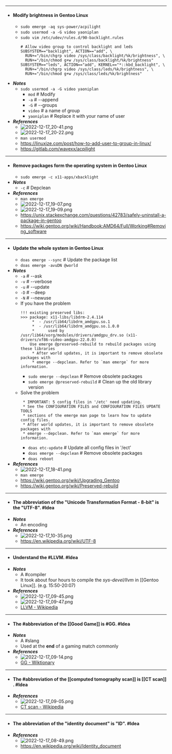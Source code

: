 - ---
- #### Modify brightness in Gentoo Linux
	- `sudo emerge -aq sys-power/acpilight`
	- `sudo usermod -a -G video yaoniplan`
	- `sudo vim /etc/udev/rules.d/90-backlight.rules`
	  ```
	  # Allow video group to control backlight and leds
	  SUBSYSTEM=="backlight", ACTION=="add", \
	    RUN+="/bin/chgrp video /sys/class/backlight/%k/brightness", \
	    RUN+="/bin/chmod g+w /sys/class/backlight/%k/brightness"
	  SUBSYSTEM=="leds", ACTION=="add", KERNEL=="*::kbd_backlight", \
	    RUN+="/bin/chgrp video /sys/class/leds/%k/brightness", \
	    RUN+="/bin/chmod g+w /sys/class/leds/%k/brightness"
	  ```
- ***Notes***
	- `sudo usermod -a -G video yaoniplan`
		- `mod` # Modify
		- `-a` # --append
		- `-G` # --groups
		- `video` # a name of group
		- `yaoniplan` # Replace it with your name of user
- ***References***
	- ![2022-12-17_20-41.png](./assets/2022-12-17_20-41_1671280886497_0.png)
	- ![2022-12-17_20-22.png](./assets/2022-12-17_20-22_1671279775584_0.png)
	- `man usermod`
	- https://linuxize.com/post/how-to-add-user-to-group-in-linux/
	- https://gitlab.com/wavexx/acpilight
- ---
- #### Remove packages form the operating system in Gentoo Linux
    - `sudo emerge -c x11-apps/xbacklight`
- ***Notes***
    - `-c` # Depclean
- ***References***
    - `man emerge`
    - ![2022-12-17_19-07.png](./assets/2022-12-17_19-07_1671275269285_0.png)
    - ![2022-12-17_19-09.png](./assets/2022-12-17_19-09_1671275401713_0.png)
    - https://unix.stackexchange.com/questions/42783/safely-uninstall-a-package-in-gentoo
    - https://wiki.gentoo.org/wiki/Handbook:AMD64/Full/Working#Removing_software
- ---
- #### Update the whole system in Gentoo Linux
    - `doas emerge --sync` # Update the package list
	- `doas emerge -avuDN @world`
- ***Notes***
    - `-a` # --ask
    - `-v` # --verbose
    - `-u` # --update
    - `-D` # --deep
    - `-N` # --newuse
    - If you have the problem
      ```
      !!! existing preserved libs:
      >>> package: x11-libs/libdrm-2.4.114
           *  - /usr/lib64/libdrm_amdgpu.so.1
           *  - /usr/lib64/libdrm_amdgpu.so.1.0.0
           *      used by /usr/lib64/xorg/modules/drivers/amdgpu_drv.so (x11-drivers/xf86-video-amdgpu-22.0.0)
          Use emerge @preserved-rebuild to rebuild packages using these libraries
           * After world updates, it is important to remove obsolete packages with
           * emerge --depclean. Refer to `man emerge` for more information.
      ```
        - `sudo emerge --depclean` # Remove obsolete packages
        - `sudo emerge @preserved-rebuild` # Clean up the old library version
    - Solve the problem
      ```
       * IMPORTANT: 5 config files in '/etc' need updating.
       * See the CONFIGURATION FILES and CONFIGURATION FILES UPDATE TOOLS
       * sections of the emerge man page to learn how to update config files.
       * After world updates, it is important to remove obsolete packages with
       * emerge --depclean. Refer to `man emerge` for more information.
      ```
        - `doas etc-update` # Update all config files in '/ect'
        - `doas emerge --depclean` # Remove obsolete packages
        - `doas reboot`
- ***References***
    - ![2022-12-17_18-41.png](./assets/2022-12-17_18-41_1671273677089_0.png)
    - `man emerge`
    - https://wiki.gentoo.org/wiki/Upgrading_Gentoo
    - https://wiki.gentoo.org/wiki/Preserved-rebuild
- ---
- #### The abbreviation of the "Unicode Transformation Format - 8-bit" is the "UTF-8". #Idea
- ***Notes***
	- An encoding
- ***References***
	- ![2022-12-17_10-35.png](./assets/2022-12-17_10-35_1671244552875_0.png)
	- https://en.wikipedia.org/wiki/UTF-8
- ---
- #### Understand the #LLVM. #Idea
- ***Notes***
	- A #compiler
	- It took about four hours to compile the *sys-devel/llvm* in [[Gentoo Linux]]. (e.g. 15:50-20:07)
- ***References***
	- ![2022-12-17_09-45.png](./assets/2022-12-17_09-45_1671241531594_0.png)
	- ![2022-12-17_09-47.png](./assets/2022-12-17_09-47_1671241681603_0.png)
	- [LLVM - Wikipedia](https://en.wikipedia.org/wiki/LLVM)
- ---
- #### The #abbreviation of the [[Good Game]] is #GG. #Idea
- ***Notes***
	- A #slang
	- Used at the **end** of a gaming match commonly
- ***References***
	- ![2022-12-17_09-14.png](./assets/2022-12-17_09-14_1671239683840_0.png)
	- [GG - Wiktionary](https://en.wiktionary.org/wiki/GG#:~:text=(online%20gaming%2C%20slang)%20Good,be%20used%20genuinely%20or%20sarcastically.)
- ---
- #### The #abbreviation of the [[computed tomography scan]] is [[CT scan]] . #Idea
- ***References***
	- ![2022-12-17_09-05.png](./assets/2022-12-17_09-05_1671239145167_0.png)
	- [CT scan - Wikipedia](https://en.wikipedia.org/wiki/CT_scan)
- ---
- #### The abbreviation of the "identity document" is "ID". #Idea
- ***References***
	- ![2022-12-17_08-49.png](./assets/2022-12-17_08-49_1671238198604_0.png)
	- https://en.wikipedia.org/wiki/Identity_document
